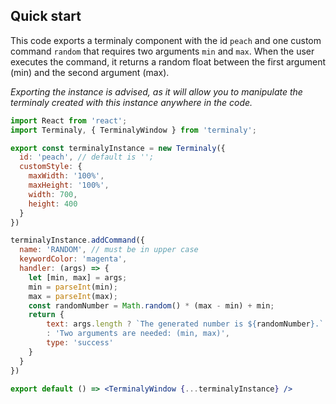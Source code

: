 ## Quick start

This code exports a terminaly component with the id ``peach`` and one custom command ``random`` that requires two arguments ``min`` and ``max``.
When the user executes the command, it returns a random float between the first argument (min) and the second argument (max).

*Exporting the instance is advised, as it will allow you to manipulate the terminaly created with this instance anywhere in the code.*

```jsx
import React from 'react';
import Terminaly, { TerminalyWindow } from 'terminaly';

export const terminalyInstance = new Terminaly({
  id: 'peach', // default is '';
  customStyle: {
    maxWidth: '100%',
    maxHeight: '100%',
    width: 700,
    height: 400
  }
})

terminalyInstance.addCommand({
  name: 'RANDOM', // must be in upper case
  keywordColor: 'magenta',
  handler: (args) => {
    let [min, max] = args;
    min = parseInt(min);
    max = parseInt(max);
    const randomNumber = Math.random() * (max - min) + min;
    return {
        text: args.length ? `The generated number is ${randomNumber}.`
        : 'Two arguments are needed: (min, max)',
        type: 'success'
    }
  }
})

export default () => <TerminalyWindow {...terminalyInstance} />
```
